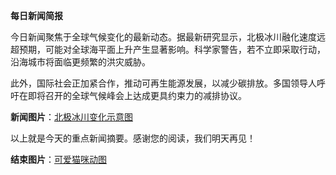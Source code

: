 **每日新闻简报**  

今日新闻聚焦于全球气候变化的最新动态。据最新研究显示，北极冰川融化速度远超预期，可能对全球海平面上升产生显著影响。科学家警告，若不立即采取行动，沿海城市将面临更频繁的洪灾威胁。  

此外，国际社会正加紧合作，推动可再生能源发展，以减少碳排放。多国领导人呼吁在即将召开的全球气候峰会上达成更具约束力的减排协议。  

**新闻图片**：[北极冰川变化示意图](https://cdn2.thecatapi.com/images/86k.gif)  

以上就是今天的重点新闻摘要。感谢您的阅读，我们明天再见！  

**结束图片**：[可爱猫咪动图](https://cdn2.thecatapi.com/images/86k.gif)